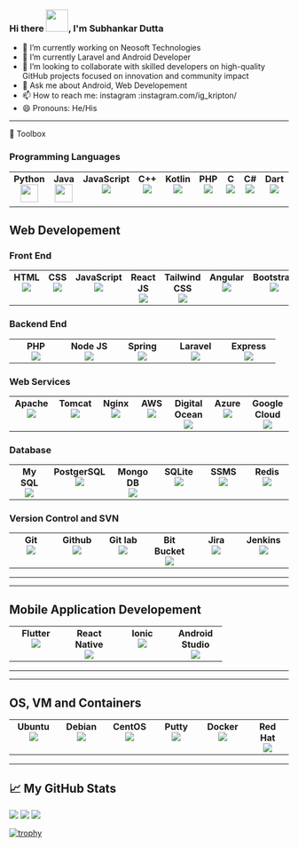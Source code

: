 ### Hi there <img src="https://raw.githubusercontent.com/nixin72/nixin72/master/wave.gif" width="40px"/>, I'm Subhankar Dutta

- 🔭 I’m currently working on Neosoft Technologies                                               
- 🌱 I’m currently Laravel and Android Developer
- 👯 I’m looking to collaborate with skilled developers on high-quality GitHub projects focused on innovation and community impact
- 💬 Ask me about Android, Web Developement 
- 📫 How to reach me: instagram :instagram.com/ig_kripton/ 
- 😄 Pronouns: He/His
---

🧰 Toolbox

### Programming Languages 

<table>
        <tbody>
            <tr valign="top">
                <td width="80px" align="center">
                <span><strong>Python</strong></span><br>
                <img height="32px" src="https://cdn.jsdelivr.net/gh/devicons/devicon/icons/python/python-original.svg">
                </td>
                <td width="80px" align="center">
                <span><strong>Java</strong></span><br>
                <img height="32" src="https://cdn.jsdelivr.net/gh/devicons/devicon/icons/java/java-original.svg">
                </td>
                <td width="80px" align="center">
                <span><strong>JavaScript</strong></span><br>
                <img src="https://cdn.jsdelivr.net/gh/devicons/devicon/icons/javascript/javascript-original.svg" />    
                </td>
                <td width="80px" align="center">
                <span><strong>C++</strong></span><br>
                <img src="https://cdn.jsdelivr.net/gh/devicons/devicon/icons/cplusplus/cplusplus-original.svg" />    
                </td>
                <td width="80px" align="center">
                <span><strong>Kotlin</strong></span><br>
                <img src="https://cdn.jsdelivr.net/gh/devicons/devicon/icons/kotlin/kotlin-original.svg" />
                </td>
                <td width="80px" align="center">
                <span><strong>PHP</strong></span><br>
                <img src="https://cdn.jsdelivr.net/gh/devicons/devicon/icons/php/php-plain.svg" />
                </td>
                <td width="80px" align="center">
                <span><strong>C</strong></span><br>
                <img src="https://cdn.jsdelivr.net/gh/devicons/devicon/icons/c/c-original.svg" />
                </td>
                <td width="80px" align="center">
                <span><strong>C#</strong></span><br>
                <img src="https://cdn.jsdelivr.net/gh/devicons/devicon/icons/csharp/csharp-original.svg" />
                </td>
                <td width="80px" align="center">
                <span><strong>Dart</strong></span><br>
                <img src="https://cdn.jsdelivr.net/gh/devicons/devicon/icons/dart/dart-original.svg" />
                </td>
                <td width="80px" align="center">
                <span><strong>Type Script</strong></span><br>
                <img src="https://cdn.jsdelivr.net/gh/devicons/devicon/icons/typescript/typescript-original.svg" />
                </td>
            </tr>
        </tbody>
    </table>
    
## Web Developement

### Front End

<table>
        <tbody>
            <tr valign="top">
                <td width="80px" align="center">
                <span><strong>HTML</strong></span><br>
                <img src="https://cdn.jsdelivr.net/gh/devicons/devicon/icons/html5/html5-original.svg" />
                </td>
                <td width="80px" align="center">
                <span><strong>CSS</strong></span><br>
                <img src="https://cdn.jsdelivr.net/gh/devicons/devicon/icons/css3/css3-original.svg" />
                </td>
                <td width="80px" align="center">
                <span><strong>JavaScript</strong></span><br>
                <img src="https://cdn.jsdelivr.net/gh/devicons/devicon/icons/javascript/javascript-original.svg" />    
                </td>
                <td width="80px" align="center">
                <span><strong>React JS</strong></span><br>
                <img src="https://cdn.jsdelivr.net/gh/devicons/devicon/icons/react/react-original.svg" />
                </td>
                <td width="80px" align="center">
                <span><strong>Tailwind CSS</strong></span><br>
                <img src="https://cdn.jsdelivr.net/gh/devicons/devicon/icons/tailwindcss/tailwindcss-plain.svg" />
                </td>
                <td width="80px" align="center">
                <span><strong>Angular</strong></span><br>
                <img src="https://cdn.jsdelivr.net/gh/devicons/devicon/icons/angularjs/angularjs-original.svg" />
                </td>
                <td width="80px" align="center">
                <span><strong>Bootstrap</strong></span><br>
                <img src="https://cdn.jsdelivr.net/gh/devicons/devicon/icons/bootstrap/bootstrap-original.svg" />
                </td>
                <td width="80px" align="center">
                <span><strong>JQuery</strong></span><br>
                <img src="https://cdn.jsdelivr.net/gh/devicons/devicon/icons/jquery/jquery-original.svg" />
                </td>
                <td width="80px" align="center">
                <span><strong>MUI</strong></span><br>
                <img src="https://cdn.jsdelivr.net/gh/devicons/devicon/icons/materialui/materialui-original.svg" />    
                </td>
                <td width="80px" align="center">
                <span><strong>Next JS</strong></span><br>
                <img src="https://cdn.jsdelivr.net/gh/devicons/devicon/icons/nextjs/nextjs-original.svg" />
                </td>
                <td width="80px" align="center">
                <span><strong>SASS</strong></span><br>
                <img src="https://cdn.jsdelivr.net/gh/devicons/devicon/icons/sass/sass-original.svg" />
                </td>
                <td width="80px" align="center">
                <span><strong>Three JS</strong></span><br>
                <img src="https://cdn.jsdelivr.net/gh/devicons/devicon/icons/threejs/threejs-original.svg" />
                </td>
                <td width="80px" align="center">
                <span><strong>Vue js</strong></span><br>
                <img src="https://cdn.jsdelivr.net/gh/devicons/devicon/icons/vuejs/vuejs-original.svg" />
                </td>
                <td width="80px" align="center">
                <span><strong>Redux</strong></span><br>
                 <img src="https://cdn.jsdelivr.net/gh/devicons/devicon/icons/redux/redux-original.svg" />
                 </td>
            </tr>
        </tbody>
    </table>

### Backend End

<table>
        <tbody>
            <tr valign="top">
                <td width="80px" align="center">
                <span><strong>PHP</strong></span><br>
                <img src="https://cdn.jsdelivr.net/gh/devicons/devicon/icons/php/php-original.svg" />
                </td>
                <td width="80px" align="center">
                <span><strong>Node JS</strong></span><br>
                <img src="https://cdn.jsdelivr.net/gh/devicons/devicon/icons/nodejs/nodejs-original-wordmark.svg" />
                </td>
                <td width="80px" align="center">
                <span><strong>Spring</strong></span><br>
                <img src="https://cdn.jsdelivr.net/gh/devicons/devicon/icons/spring/spring-original-wordmark.svg" />
                </td>
                <td width="80px" align="center">
                <span><strong>Laravel</strong></span><br>
                <img src="https://cdn.jsdelivr.net/gh/devicons/devicon/icons/laravel/laravel-plain.svg" />    
                </td>
                <td width="80px" align="center">
                <span><strong>Express</strong></span><br>
                <img src="https://cdn.jsdelivr.net/gh/devicons/devicon/icons/express/express-original-wordmark.svg" />
                </td>
            </tr>
        </tbody>
    </table>
    
### Web Services


<table>
        <tbody>
            <tr valign="top">
                <td width="80px" align="center">
                <span><strong>Apache</strong></span><br>
                <img src="https://cdn.jsdelivr.net/gh/devicons/devicon/icons/apache/apache-original-wordmark.svg" />
                </td>
                <td width="80px" align="center">
                <span><strong>Tomcat</strong></span><br>
                <img src="https://cdn.jsdelivr.net/gh/devicons/devicon/icons/tomcat/tomcat-original-wordmark.svg" />
                </td>
                <td width="80px" align="center">
                <span><strong>Nginx</strong></span><br>
                <img src="https://cdn.jsdelivr.net/gh/devicons/devicon/icons/nginx/nginx-original.svg" />    
                </td>
                <td width="80px" align="center">
                <span><strong>AWS</strong></span><br>
                <img src="https://cdn.jsdelivr.net/gh/devicons/devicon/icons/amazonwebservices/amazonwebservices-original-wordmark.svg" />
                </td>
                <td width="80px" align="center">
                <span><strong>Digital Ocean</strong></span><br>
                <img src="https://cdn.jsdelivr.net/gh/devicons/devicon/icons/digitalocean/digitalocean-original-wordmark.svg" />
                </td>
                <td width="80px" align="center">
                <span><strong>Azure</strong></span><br>
                <img src="https://cdn.jsdelivr.net/gh/devicons/devicon/icons/azure/azure-original-wordmark.svg" />
                </td>
                <td width="80px" align="center">
                <span><strong>Google Cloud</strong></span><br>
                <img src="https://cdn.jsdelivr.net/gh/devicons/devicon/icons/googlecloud/googlecloud-original.svg" />
                </td>
            </tr>
        </tbody>
    </table>
    
### Database

<table>
        <tbody>
            <tr valign="top">
                <td width="80px" align="center">
                <span><strong>My SQL</strong></span><br>
                <img src="https://cdn.jsdelivr.net/gh/devicons/devicon/icons/mysql/mysql-original-wordmark.svg" />
                </td>
                <td width="80px" align="center">
                <span><strong>PostgerSQL</strong></span><br>
                <img src="https://cdn.jsdelivr.net/gh/devicons/devicon/icons/postgresql/postgresql-original-wordmark.svg" />
                </td>
                <td width="80px" align="center">
                <span><strong>Mongo DB</strong></span><br>
                <img src="https://cdn.jsdelivr.net/gh/devicons/devicon/icons/mongodb/mongodb-original-wordmark.svg" />
                </td>
                <td width="80px" align="center">
                <span><strong>SQLite</strong></span><br>
                <img src="https://cdn.jsdelivr.net/gh/devicons/devicon/icons/sqlite/sqlite-original-wordmark.svg" />
                </td>
                <td width="80px" align="center">
                <span><strong>SSMS</strong></span><br>
                <img src="https://cdn.jsdelivr.net/gh/devicons/devicon/icons/microsoftsqlserver/microsoftsqlserver-plain-wordmark.svg" />
                </td>
                <td width="80px" align="center">
                <span><strong>Redis</strong></span><br>
                <img src="https://cdn.jsdelivr.net/gh/devicons/devicon/icons/redis/redis-original-wordmark.svg" />
                </td>
            </tr>
        </tbody>
    </table>
    
### Version Control and SVN

<table>
        <tbody>
            <tr valign="top">
                <td width="80px" align="center">
                <span><strong>Git</strong></span><br>
                <img src="https://cdn.jsdelivr.net/gh/devicons/devicon/icons/git/git-original.svg" />
                </td>
                <td width="80px" align="center">
                <span><strong>Github</strong></span><br>
                <img src="https://cdn.jsdelivr.net/gh/devicons/devicon/icons/github/github-original-wordmark.svg" />
                </td>
                <td width="80px" align="center">
                <span><strong>Git lab</strong></span><br>
                <img src="https://cdn.jsdelivr.net/gh/devicons/devicon/icons/gitlab/gitlab-original-wordmark.svg" />
                </td>
                <td width="80px" align="center">
                <span><strong>Bit Bucket</strong></span><br>
                <img src="https://cdn.jsdelivr.net/gh/devicons/devicon/icons/bitbucket/bitbucket-original-wordmark.svg" />
                </td>
                <td width="80px" align="center">
                <span><strong>Jira</strong></span><br>
                <img src="https://cdn.jsdelivr.net/gh/devicons/devicon/icons/jira/jira-original-wordmark.svg" />
                </td>
                <td width="80px" align="center">
                <span><strong>Jenkins</strong></span><br>
                <img src="https://cdn.jsdelivr.net/gh/devicons/devicon/icons/jenkins/jenkins-original.svg" />
                </td>
            </tr>
        </tbody>
    </table>

---

---

## Mobile Application Developement

<table>
        <tbody>
            <tr valign="top">
                <td width="80px" align="center">
                <span><strong>Flutter</strong></span><br>
                <img src="https://cdn.jsdelivr.net/gh/devicons/devicon/icons/flutter/flutter-original.svg" />
                </td>
                <td width="80px" align="center">
                <span><strong>React Native</strong></span><br>
                <img src="https://cdn.jsdelivr.net/gh/devicons/devicon/icons/react/react-original.svg" />
                </td>
                <td width="80px" align="center">
                <span><strong>Ionic</strong></span><br>
                <img src="https://cdn.jsdelivr.net/gh/devicons/devicon/icons/ionic/ionic-original-wordmark.svg" />
                </td>
                <td width="80px" align="center">
                <span><strong>Android Studio</strong></span><br>
                <img src="https://cdn.jsdelivr.net/gh/devicons/devicon/icons/androidstudio/androidstudio-original.svg" />
                </td>
            </tr>
        </tbody>
    </table>
    
---

---

## OS, VM and Containers

<table>
        <tbody>
            <tr valign="top">
                <td width="80px" align="center">
                <span><strong>Ubuntu</strong></span><br>
                <img src="https://cdn.jsdelivr.net/gh/devicons/devicon/icons/ubuntu/ubuntu-plain-wordmark.svg" />
                </td>
                <td width="80px" align="center">
                <span><strong>Debian</strong></span><br>
                <img src="https://cdn.jsdelivr.net/gh/devicons/devicon/icons/debian/debian-original.svg" />
                </td>
                <td width="80px" align="center">
                <span><strong>CentOS</strong></span><br>
                <img src="https://cdn.jsdelivr.net/gh/devicons/devicon/icons/centos/centos-original.svg" />
                </td>
                <td width="80px" align="center">
                <span><strong>Putty</strong></span><br>
                <img src="https://cdn.jsdelivr.net/gh/devicons/devicon/icons/putty/putty-original.svg" />
                </td>
                <td width="80px" align="center">
                <span><strong>Docker</strong></span><br>
                <img src="https://cdn.jsdelivr.net/gh/devicons/devicon/icons/docker/docker-original-wordmark.svg" />
                </td>
                <td width="80px" align="center">
                <span><strong>Red Hat</strong></span><br>
                <img src="https://cdn.jsdelivr.net/gh/devicons/devicon/icons/redhat/redhat-original-wordmark.svg" />
                </td>
            </tr>
        </tbody>
    </table>
    
---

## &#x1f4c8; My GitHub Stats

<img src ="https://github-readme-stats.vercel.app/api?username=Kripton0810&&show_icons=true&title_color=ffffff&icon_color=bb2acf&text_color=daf7dc&bg_color=151515">

<img src="https://github-readme-streak-stats.herokuapp.com/?user=Kripton0810"/>


<img src="https://github-readme-stats.vercel.app/api/top-langs?username=Kripton0810&layout=compact"/>

[![trophy](https://github-profile-trophy.vercel.app/?username=kripton0810&theme=radical)](https://github.com/kripton0810/github-profile-trophy)

